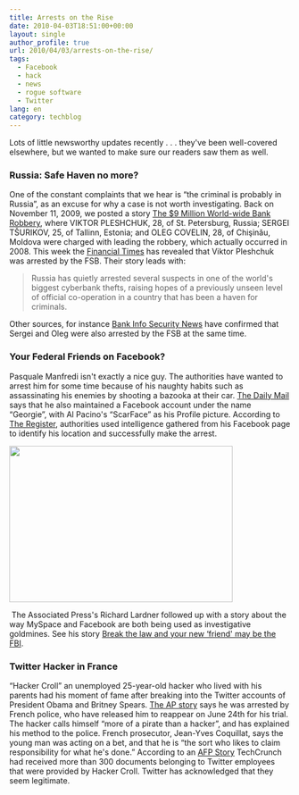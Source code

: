 ```yaml
---
title: Arrests on the Rise
date: 2010-04-03T18:51:00+00:00
layout: single
author_profile: true
url: 2010/04/03/arrests-on-the-rise/
tags:
  - Facebook
  - hack
  - news
  - rogue software
  - Twitter
lang: en
category: techblog
---
```

Lots of little newsworthy updates recently . . . they've been well-covered elsewhere, but we wanted to make sure our readers saw them as well.

### Russia: Safe Haven no more?

One of the constant complaints that we hear is &#8220;the criminal is probably in Russia&#8221;, as an excuse for why a case is not worth investigating. Back on November 11, 2009, we posted a story <a href="http://garwarner.blogspot.com/2009/11/9-million-world-wide-bank-robbery.html" target="_blank">The $9 Million World-wide Bank Robbery</a>, where VIKTOR PLESHCHUK, 28, of St. Petersburg, Russia; SERGEI TŠURIKOV, 25, of Tallinn, Estonia; and OLEG COVELIN, 28, of Chişinău, Moldova were charged with leading the robbery, which actually occurred in 2008. This week the <a href="http://www.ft.com/cms/s/0/04e59450-3552-11df-9cfb-00144feabdc0.html" target="_blank">Financial Times</a> has revealed that Viktor Pleshchuk was arrested by the FSB. Their story leads with:

> Russia has quietly arrested several suspects in one of the world's biggest cyberbank thefts, raising hopes of a previously unseen level of official co-operation in a country that has been a haven for criminals.

Other sources, for instance <a href="http://www.bankinfosecurity.com/articles.php?art_id=2331" target="_blank">Bank Info Security News</a> have confirmed that Sergei and Oleg were also arrested by the FSB at the same time.

### Your Federal Friends on Facebook?

Pasquale Manfredi isn't exactly a nice guy. The authorities have wanted to arrest him for some time because of his naughty habits such as assassinating his enemies by shooting a bazooka at their car. <a href="http://www.dailymail.co.uk/news/worldnews/article-1258369/Pasquale-Manfredi-Facebook-arrest-Mafia-hitman-Scarface-caught.html" target="_blank">The Daily Mail</a> says that he also maintained a Facebook account under the name &#8220;Georgie&#8221;, with Al Pacino's &#8220;ScarFace&#8221; as his Profile picture. According to <a href="http://www.theregister.co.uk/2010/03/17/mafia_suspect_tracked_via_facebook/" target="_blank">The Register</a>, authorities used intelligence gathered from his Facebook page to identify his location and successfully make the arrest.

<div>
  <a href="http://3.bp.blogspot.com/_vaUVXcmC3OI/S7eGISfoqGI/AAAAAAAABd8/X0DJeXinfnA/s1600-h/article-1258369-08BDFAC1000005DC-846_468x329.jpg" imageanchor="1"><img border="0" height="280" src="http://3.bp.blogspot.com/_vaUVXcmC3OI/S7eGISfoqGI/AAAAAAAABd8/X0DJeXinfnA/s400/article-1258369-08BDFAC1000005DC-846_468x329.jpg" width="400" /></a>
</div>

 The Associated Press's Richard Lardner followed up with a story about the way MySpace and Facebook are both being used as investigative goldmines. See his story <a href="http://news.yahoo.com/s/ap/20100316/ap_on_go_ca_st_pe/us_feds_on_facebook" target="_blank">Break the law and your new &#8216;friend' may be the FBI</a>.

### Twitter Hacker in France

&#8220;Hacker Croll&#8221; an unemployed 25-year-old hacker who lived with his parents had his moment of fame after breaking into the Twitter accounts of President Obama and Britney Spears. <a href="http://www.forbes.com/feeds/ap/2010/03/24/technology-eu-france-twitter-hacker_7462754.html?boxes=Homepagebusinessnews" target="_blank">The AP story</a> says he was arrested by French police, who have released him to reappear on June 24th for his trial. The hacker calls himself &#8220;more of a pirate than a hacker&#8221;, and has explained his method to the police. French prosecutor, Jean-Yves Coquillat, says the young man was acting on a bet, and that he is &#8220;the sort who likes to claim responsibility for what he's done.&#8221; According to an <a href="http://www.google.com/hostednews/afp/article/ALeqM5ih6sNjp-rSolFFTgPrdvxSZuUPRA" target="_blank">AFP Story</a> TechCrunch had received more than 300 documents belonging to Twitter employees that were provided by Hacker Croll. Twitter has acknowledged that they seem legitimate.